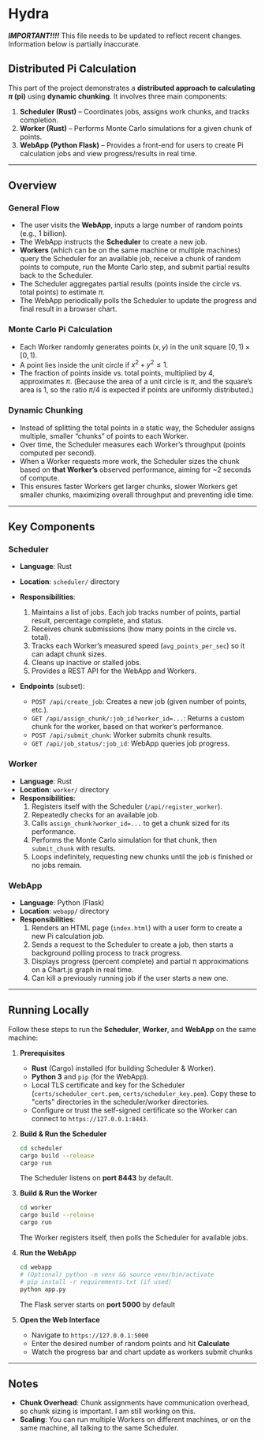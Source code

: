 # Hydra

***IMPORTANT!!!!*** This file needs to be updated to reflect recent changes. Information below is partially inaccurate.

## Distributed Pi Calculation

This part of the project demonstrates a **distributed approach to calculating $\pi$ (pi)** using **dynamic chunking**. It involves three main components:

1. **Scheduler (Rust)** – Coordinates jobs, assigns work chunks, and tracks completion.  
2. **Worker (Rust)** – Performs Monte Carlo simulations for a given chunk of points.  
3. **WebApp (Python Flask)** – Provides a front-end for users to create Pi calculation jobs and view progress/results in real time.

---

## Overview

### General Flow

- The user visits the **WebApp**, inputs a large number of random points (e.g., 1 billion).
- The WebApp instructs the **Scheduler** to create a new job.
- **Workers** (which can be on the same machine or multiple machines) query the Scheduler for an available job, receive a chunk of random points to compute, run the Monte Carlo step, and submit partial results back to the Scheduler.
- The Scheduler aggregates partial results (points inside the circle vs. total points) to estimate $\pi$.
- The WebApp periodically polls the Scheduler to update the progress and final result in a browser chart.

### Monte Carlo Pi Calculation

- Each Worker randomly generates points $(x, y)$ in the unit square $[0,1) \times [0,1)$.
- A point lies inside the unit circle if $x^2 + y^2 \leq 1$.
- The fraction of points inside vs. total points, multiplied by 4, approximates $\pi$. (Because the area of a unit circle is $\pi$, and the square’s area is 1, so the ratio $\pi / 4$ is expected if points are uniformly distributed.)

### Dynamic Chunking

- Instead of splitting the total points in a static way, the Scheduler assigns multiple, smaller “chunks” of points to each Worker.
- Over time, the Scheduler measures each Worker’s throughput (points computed per second).
- When a Worker requests more work, the Scheduler sizes the chunk based on **that Worker’s** observed performance, aiming for ~2 seconds of compute.
- This ensures faster Workers get larger chunks, slower Workers get smaller chunks, maximizing overall throughput and preventing idle time.

---

## Key Components

### Scheduler

- **Language**: Rust
- **Location**: `scheduler/` directory
- **Responsibilities**:
  1. Maintains a list of jobs. Each job tracks number of points, partial result, percentage complete, and status.
  2. Receives chunk submissions (how many points in the circle vs. total).
  3. Tracks each Worker’s measured speed (`avg_points_per_sec`) so it can adapt chunk sizes.
  4. Cleans up inactive or stalled jobs.
  5. Provides a REST API for the WebApp and Workers.

- **Endpoints** (subset):
  - `POST /api/create_job`: Creates a new job (given number of points, etc.).
  - `GET /api/assign_chunk/:job_id?worker_id=...`: Returns a custom chunk for the worker, based on that worker’s performance.
  - `POST /api/submit_chunk`: Worker submits chunk results.
  - `GET /api/job_status/:job_id`: WebApp queries job progress.

### Worker

- **Language**: Rust
- **Location**: `worker/` directory
- **Responsibilities**:
  1. Registers itself with the Scheduler (`/api/register_worker`).
  2. Repeatedly checks for an available job.
  3. Calls `assign_chunk?worker_id=...` to get a chunk sized for its performance.
  4. Performs the Monte Carlo simulation for that chunk, then `submit_chunk` with results.
  5. Loops indefinitely, requesting new chunks until the job is finished or no jobs remain.

### WebApp

- **Language**: Python (Flask)
- **Location**: `webapp/` directory
- **Responsibilities**:
  1. Renders an HTML page (`index.html`) with a user form to create a new Pi calculation job.
  2. Sends a request to the Scheduler to create a job, then starts a background polling process to track progress.
  3. Displays progress (percent complete) and partial π approximations on a Chart.js graph in real time.
  4. Can kill a previously running job if the user starts a new one.

---

## Running Locally

Follow these steps to run the **Scheduler**, **Worker**, and **WebApp** on the same machine:

1. **Prerequisites**
   - **Rust** (Cargo) installed (for building Scheduler & Worker).
   - **Python 3** and `pip` (for the WebApp).
   - Local TLS certificate and key for the Scheduler (`certs/scheduler_cert.pem`, `certs/scheduler_key.pem`). Copy these to "certs" directories in the scheduler/worker directories.
   - Configure or trust the self-signed certificate so the Worker can connect to `https://127.0.0.1:8443`.

2. **Build & Run the Scheduler**
   ```bash
   cd scheduler
   cargo build --release
   cargo run
   ```
   The Scheduler listens on **port 8443** by default.

3. **Build & Run the Worker**
   ```bash
   cd worker
   cargo build --release
   cargo run
   ```
   The Worker registers itself, then polls the Scheduler for available jobs.
   
4. **Run the WebApp**
   ```bash
   cd webapp
   # (Optional) python -m venv && source venv/bin/activate
   # pip install -r requirements.txt (if used)
   python app.py
   ```
   The Flask server starts on **port 5000** by default
   
5. **Open the Web Interface**
   - Navigate to ```https://127.0.0.1:5000```
   - Enter the desired number of random points and hit **Calculate**
   - Watch the progress bar and chart update as workers submit chunks

---

## Notes

- **Chunk Overhead**: Chunk assignments have communication overhead, so chunk sizing is important. I am still working on this.
- **Scaling**: You can run multiple Workers on different machines, or on the same machine, all talking to the same Scheduler.
